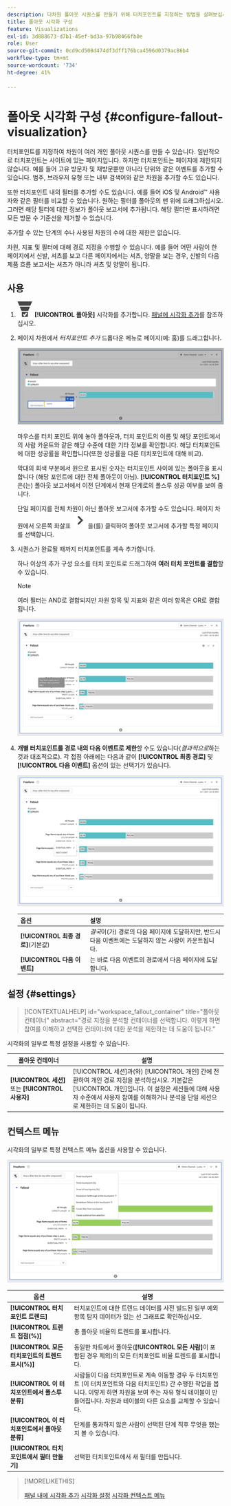 ```yaml
---
description: 다차원 폴아웃 시퀀스를 만들기 위해 터치포인트를 지정하는 방법을 살펴보십시오.
title: 폴아웃 시각화 구성
feature: Visualizations
exl-id: 3d888673-d7b1-45ef-bd3a-97b98466fb0e
role: User
source-git-commit: 0cd9cd508d474df3dff176bca4596d0379ac86b4
workflow-type: tm+mt
source-wordcount: '734'
ht-degree: 41%

---
```


# 폴아웃 시각화 구성 {#configure-fallout-visualization}


터치포인트를 지정하여 차원이 여러 개인 폴아웃 시퀀스를 만들 수 있습니다. 일반적으로 터치포인트는 사이트에 있는 페이지입니다. 하지만 터치포인트는 페이지에 제한되지 않습니다. 예를 들어 고유 방문자 및 재방문뿐만 아니라 단위와 같은 이벤트를 추가할 수 있습니다. 범주, 브라우저 유형 또는 내부 검색어와 같은 차원을 추가할 수도 있습니다.

또한 터치포인트 내의 필터를 추가할 수도 있습니다. 예를 들어 iOS 및 Android™ 사용자와 같은 필터를 비교할 수 있습니다. 원하는 필터를 폴아웃의 맨 위에 드래그하십시오. 그러면 해당 필터에 대한 정보가 폴아웃 보고서에 추가됩니다. 해당 필터만 표시하려면 모든 방문 수 기준선을 제거할 수 있습니다.

추가할 수 있는 단계의 수나 사용된 차원의 수에 대한 제한은 없습니다.

차원, 지표 및 필터에 대해 경로 지정을 수행할 수 있습니다. 예를 들어 어떤 사람이 한 페이지에서 신발, 셔츠를 보고 다른 페이지에서는 셔츠, 양말을 보는 경우, 신발의 다음 제품 흐름 보고서는 셔츠가 아니라 셔츠 및 양말이 됩니다.

## 사용

1. ![ConversionFunnel](/help/assets/icons/ConversionFunnel.svg) **[!UICONTROL 폴아웃]** 시각화를 추가합니다. [패널에 시각화 추가](../freeform-analysis-visualizations.md#add-visualizations-to-a-panel)를 참조하십시오.
1. 페이지 차원에서 *터치포인트 추가* 드롭다운 메뉴로 페이지(예: 홈)를 드래그합니다.

   ![홈 페이지 차원의 홈 페이지를 터치포인트 추가 필드로 끌어서 놓았습니다.](assets/fallout-drag.png)

   마우스를 터치 포인트 위에 놓아 폴아웃과, 터치 포인트의 이름 및 해당 포인트에서의 사람 카운트와 같은 해당 수준에 대한 기타 정보를 확인합니다. 해당 터치포인트에 대한 성공률을 확인합니다(또한 성공률을 다른 터치포인트에 대해 비교).

   막대의 회색 부분에서 원으로 표시된 숫자는 터치포인트 사이에 있는 폴아웃을 표시합니다 (해당 포인트에 대한 전체 폴아웃이 아님). **[!UICONTROL 터치포인트 %]**&#x200B;은(는) 폴아웃 보고서에서 이전 단계에서 현재 단계로의 폴스루 성공 여부를 보여 줍니다.

   단일 페이지를 전체 차원이 아닌 폴아웃 보고서에 추가할 수도 있습니다. 페이지 차원에서 오른쪽 화살표 ![V자형 오른쪽](/help/assets/icons/ChevronRight.svg)을(를) 클릭하여 폴아웃 보고서에 추가할 특정 페이지를 선택합니다.

1. 시퀀스가 완료될 때까지 터치포인트를 계속 추가합니다.

   하나 이상의 추가 구성 요소를 터치 포인트로 드래그하여 **여러 터치 포인트를 결합**&#x200B;할 수 있습니다.

   >[!NOTE]
   >
   >여러 필터는 AND로 결합되지만 차원 항목 및 지표와 같은 여러 항목은 OR로 결합됩니다.

   ![페이지:CamerRoll 또는 페이지: 카메라 터치포인트를 강조 표시했습니다.](assets/fallout-or.png)

1. **개별 터치포인트를 경로 내의 다음 이벤트로 제한**&#x200B;할 수도 있습니다(*결과적으로*&#x200B;하는 것과 대조적으로). 각 접점 아래에는 다음과 같이 **[!UICONTROL 최종 경로]** 및 **[!UICONTROL 다음 이벤트]** 옵션이 있는 선택기가 있습니다.

   ![최종 경로 옵션을 강조 표시한 모든 방문 보기. ](assets/fallout-nexthit.png)

   | 옵션 | 설명 |
   |---|---|
   | **[!UICONTROL 최종 경로]**(기본값) | *결국*&#x200B;이(가) 경로의 다음 페이지에 도달하지만, 반드시 다음 이벤트에는 도달하지 않는 사람이 카운트됩니다. |
   | **[!UICONTROL 다음 이벤트]** | 는 바로 다음 이벤트의 경로에서 다음 페이지에 도달합니다. |


## 설정 {#settings}

>[!CONTEXTUALHELP]
>id="workspace_fallout_container"
>title="폴아웃 컨테이너"
>abstract="경로 지정을 분석할 컨테이너를 선택합니다. 이렇게 하면 참여를 이해하고 선택한 컨테이너에 대한 분석을 제한하는 데 도움이 됩니다."

시각화의 일부로 특정 설정을 사용할 수 있습니다.

| 폴아웃 컨테이너 | 설명 |
|--- |--- |
| **[!UICONTROL 세션]** 또는 **[!UICONTROL 사용자]** | [!UICONTROL 세션]과(와) [!UICONTROL 개인] 간에 전환하여 개인 경로 지정을 분석하십시오. 기본값은 [!UICONTROL 개인]입니다. 이 설정은 세션들에 대해 사용자 수준에서 사용자 참여를 이해하거나 분석을 단일 세션으로 제한하는 데 도움이 됩니다. |


## 컨텍스트 메뉴

시각화의 일부로 특정 컨텍스트 메뉴 옵션을 사용할 수 있습니다.

![폴아웃 옵션](assets/fallout-options.png)

| 옵션 | 설명 |
|--- |--- |
| **[!UICONTROL 터치포인트 트렌드]** | 터치포인트에 대한 트렌드 데이터를 사전 빌드된 일부 예외 항목 탐지 데이터가 있는 선 그래프로 확인하십시오. |
| **[!UICONTROL 트렌드 접점(%)]** | 총 폴아웃 비율의 트렌드를 표시합니다. |
| **[!UICONTROL 모든 터치포인트의 트렌드 표시(%)]** | 동일한 차트에서 폴아웃(**[!UICONTROL 모든 사람]**&#x200B;이 포함된 경우 제외)의 모든 터치포인트 비율 트렌드를 표시합니다. |
| **[!UICONTROL 이 터치포인트에서 폴스루 분류]** | 사람들이 다음 터치포인트로 계속 이동할 경우 두 터치포인트 (이 터치포인트와 다음 터치포인트) 간 수행한 작업을 봅니다. 이렇게 하면 차원을 보여 주는 자유 형식 테이블이 만들어집니다. 차원과 테이블의 다른 요소를 교체할 수 있습니다. |
| **[!UICONTROL 이 터치포인트에서 폴아웃 분류]** | 단계를 통과하지 않은 사람이 선택된 단계 직후 무엇을 했는지 볼 수 있습니다. |
| **[!UICONTROL 터치 포인트에서 필터 만들기]** | 선택한 터치포인트에서 새 필터를 만듭니다. |

>[!MORELIKETHIS]
>
>[패널 내에 시각화 추가](/help/analysis-workspace/visualizations/freeform-analysis-visualizations.md#add-visualizations-to-a-panel)
>[시각화 설정](/help/analysis-workspace/visualizations/freeform-analysis-visualizations.md#settings)
>[시각화 컨텍스트 메뉴](/help/analysis-workspace/visualizations/freeform-analysis-visualizations.md#context-menu)
>

